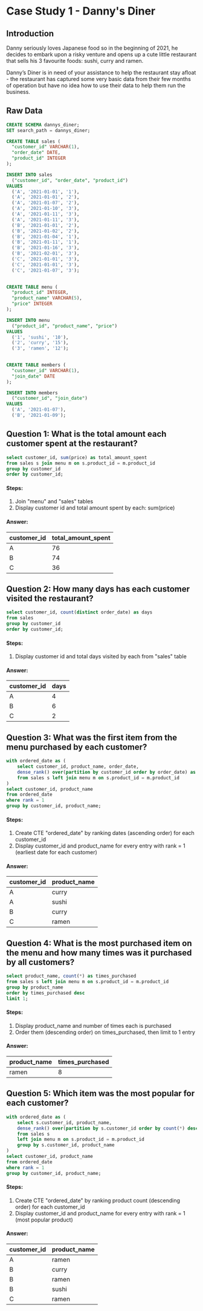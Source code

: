# Case Study 1 - Danny's Diner

## Introduction
Danny seriously loves Japanese food so in the beginning of 2021, he decides to embark upon a risky venture and opens up a cute little restaurant that sells his 3 favourite foods: sushi, curry and ramen.

Danny’s Diner is in need of your assistance to help the restaurant stay afloat - the restaurant has captured some very basic data from their few months of operation but have no idea how to use their data to help them run the business.

## Raw Data
````sql
CREATE SCHEMA dannys_diner;
SET search_path = dannys_diner;

CREATE TABLE sales (
  "customer_id" VARCHAR(1),
  "order_date" DATE,
  "product_id" INTEGER
);

INSERT INTO sales
  ("customer_id", "order_date", "product_id")
VALUES
  ('A', '2021-01-01', '1'),
  ('A', '2021-01-01', '2'),
  ('A', '2021-01-07', '2'),
  ('A', '2021-01-10', '3'),
  ('A', '2021-01-11', '3'),
  ('A', '2021-01-11', '3'),
  ('B', '2021-01-01', '2'),
  ('B', '2021-01-02', '2'),
  ('B', '2021-01-04', '1'),
  ('B', '2021-01-11', '1'),
  ('B', '2021-01-16', '3'),
  ('B', '2021-02-01', '3'),
  ('C', '2021-01-01', '3'),
  ('C', '2021-01-01', '3'),
  ('C', '2021-01-07', '3');
 

CREATE TABLE menu (
  "product_id" INTEGER,
  "product_name" VARCHAR(5),
  "price" INTEGER
);

INSERT INTO menu
  ("product_id", "product_name", "price")
VALUES
  ('1', 'sushi', '10'),
  ('2', 'curry', '15'),
  ('3', 'ramen', '12');
  

CREATE TABLE members (
  "customer_id" VARCHAR(1),
  "join_date" DATE
);

INSERT INTO members
  ("customer_id", "join_date")
VALUES
  ('A', '2021-01-07'),
  ('B', '2021-01-09');
````

## Question 1: What is the total amount each customer spent at the restaurant?
````sql
select customer_id, sum(price) as total_amount_spent
from sales s join menu m on s.product_id = m.product_id
group by customer_id
order by customer_id;
````

#### Steps:
1. Join "menu" and "sales" tables
2. Display customer id and total amount spent by each: sum(price)

#### Answer:
| customer_id | total_amount_spent |
| ----------- | ------------------ |
| A           |                 76 |
| B           |                 74 |
| C           |                 36 |

## Question 2: How many days has each customer visited the restaurant?
````sql
select customer_id, count(distinct order_date) as days 
from sales
group by customer_id
order by customer_id;
````

#### Steps:
1. Display customer id and total days visited by each from "sales" table

#### Answer:
| customer_id | days |
| ----------- | ---- |
| A           |    4 |
| B           |    6 |
| C           |    2 |

## Question 3: What was the first item from the menu purchased by each customer?
````sql
with ordered_date as (
	select customer_id, product_name, order_date, 
	dense_rank() over(partition by customer_id order by order_date) as rank
	from sales s left join menu m on s.product_id = m.product_id
)
select customer_id, product_name
from ordered_date
where rank = 1
group by customer_id, product_name;
````

#### Steps:
1. Create CTE "ordered_date" by ranking dates (ascending order) for each customer_id
2. Display customer_id and product_name for every entry with rank = 1 (earliest date for each customer)

#### Answer:
| customer_id | product_name |
| ----------- | ------------ |
| A           |        curry |
| A           |        sushi |
| B           |        curry |
| C           |        ramen |

## Question 4: What is the most purchased item on the menu and how many times was it purchased by all customers?
````sql
select product_name, count(*) as times_purchased
from sales s left join menu m on s.product_id = m.product_id
group by product_name
order by times_purchased desc
limit 1;
````

#### Steps:
1. Display product_name and number of times each is purchased
2. Order them (descending order) on times_purchased, then limit to 1 entry

#### Answer:
| product_name | times_purchased |
| ------------ | --------------- |
| ramen        |               8 |

## Question 5: Which item was the most popular for each customer?
````sql
with ordered_date as (
	select s.customer_id, product_name,
	dense_rank() over(partition by s.customer_id order by count(*) desc) as rank
	from sales s 
	left join menu m on s.product_id = m.product_id
	group by s.customer_id, product_name
)
select customer_id, product_name
from ordered_date
where rank = 1
group by customer_id, product_name;
````

#### Steps:
1. Create CTE "ordered_date" by ranking product count (descending order) for each customer_id
2. Display customer_id and product_name for every entry with rank = 1 (most popular product)

#### Answer:
| customer_id | product_name |
| ----------- | ------------ |
| A           |        ramen |
| B           |        curry |
| B           |        ramen |
| B           |        sushi |
| C           |        ramen |
